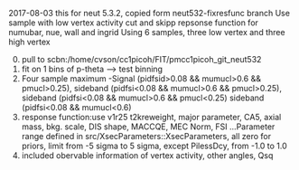 2017-08-03
this for neut 5.3.2, copied form neut532-fixresfunc branch
Use sample with low vertex activity cut and skipp repsonse function for numubar, nue, wall and ingrid
Using 6 samples, three low vertex and three high vertex

0. pull to scbn:/home/cvson/cc1picoh/FIT/pmcc1picoh_git_neut532
1. fit on 1 bins of p-theta --> test binning
2. Four sample maximum -Signal (pidfsid>0.08 && mumucl>0.6 && pmucl>0.25), sideband (pidfsi<0.08 && mumucl>0.6 && pmucl>0.25), sideband (pidfsi<0.08 && mumucl>0.6 && pmucl<0.25) sideband (pidfsi<0.08 && mumucl<0.6)
3. response function:use v1r25 t2kreweight, major parameter, CA5, axial mass, bkg. scale, DIS shape, MACCQE, MEC Norm, FSI
...Parameter range defined in src/XsecParameters::XsecParameters, all zero for priors, limit from -5 sigma to 5 sigma, except PilessDcy, from -1.0 to 1.0
4. included obervable information of vertex activity, other angles, Qsq
